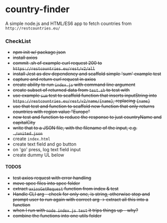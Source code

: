 # country-finder
A simple node.js and HTML/ES6 app to fetch countries from `http://restcountries.eu/`


### CheckList
* ~~npm init w/ package.json~~
* ~~install axios~~
* ~~commit .sh of example curl request 200 to `https://restcountries.eu/rest/v2/all`~~
* ~~install Jest as dev dependency and scaffold simple 'sum' example test~~
* ~~capture and return curl request in axios~~
* ~~create ability to run `index.js` with command line argument~~
* ~~create subset of returned data from `test.sh` to test with~~
* ~~use example `sum` test to scaffold function that inserts inputString into `https://restcountries.eu/rest/v2/name/{name}`, replacing `{name}`~~
* ~~use that test and function to scaffold new function that only returns countries with region value "Europe"~~
* ~~new test and function to reduce the response to just countryName and capitalCity~~
* ~~write that to a JSON file, with the filename of the input, e.g. `./united.json`~~
* create `index.html`
* create text field and go button
* on 'go' press, log text field input
* create dummy UL below

#### TODOS
* ~~test axios request with error handling~~
* ~~move spec files into spec folder~~
* ~~extract `axiosGetRequest` function from index & test~~
* ~~Handle CLI arg - check for only one, is string, otherwise stop and prompt user to run again with correct arg -> extract all this into a function~~
* ~~when I run with `node index.js test` it trips things up - why?~~
* ~~combine the functions into one utils folder~~
